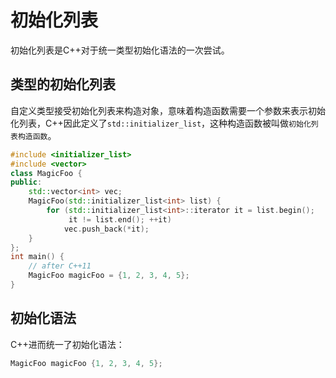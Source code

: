 # 初始化列表
初始化列表是C++对于统一类型初始化语法的一次尝试。

## 类型的初始化列表
自定义类型接受初始化列表来构造对象，意味着构造函数需要一个参数来表示初始化列表，C++因此定义了`std::initializer_list`，这种构造函数被叫做`初始化列表构造函数`。

```cpp
#include <initializer_list>
#include <vector>
class MagicFoo {
public:
    std::vector<int> vec;
    MagicFoo(std::initializer_list<int> list) {
        for (std::initializer_list<int>::iterator it = list.begin();
             it != list.end(); ++it)
            vec.push_back(*it);
    }
};
int main() {
    // after C++11
    MagicFoo magicFoo = {1, 2, 3, 4, 5};
}
```
## 初始化语法
C++进而统一了初始化语法：
```cpp
MagicFoo magicFoo {1, 2, 3, 4, 5};
```